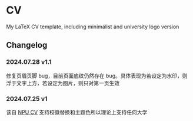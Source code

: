 # CV 
My LaTeX CV template, including minimalist and university logo version

## Changelog
### 2024.07.28 v1.1
修复页眉页脚 bug，目前页面底纹仍然存在 bug。具体表现为若设定为水印，则浮于文字上方，若设定为图片，则只对第一页生效
### 2024.07.25  v1 
该自 [NPU CV](https://www.overleaf.com/latex/templates/npu-cv/mncqzxhvfzrx) 支持校徽替换和主题色所以理论上支持任何大学
